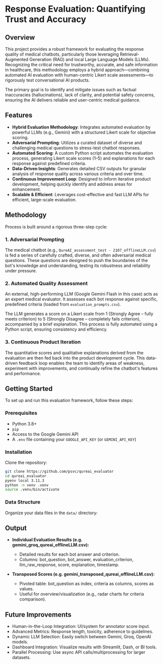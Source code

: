# Response Evaluation: Quantifying Trust and Accuracy

## Overview

This project provides a robust framework for evaluating the response quality of medical chatbots, particularly those leveraging Retrieval-Augmented Generation (RAG) and local Large Language Models (LLMs). Recognizing the critical need for trustworthy, accurate, and safe information in healthcare, this methodology employs a hybrid approach—combining automated AI evaluation with human-centric Likert scale assessments—to rigorously test conversational AI products.

The primary goal is to identify and mitigate issues such as factual inaccuracies (hallucinations), lack of clarity, and potential safety concerns, ensuring the AI delivers reliable and user-centric medical guidance.

## Features

- **Hybrid Evaluation Methodology**: Integrates automated evaluation by powerful LLMs (e.g., Gemini) with a structured Likert scale for objective scoring.
- **Adversarial Prompting**: Utilizes a curated dataset of diverse and challenging medical questions to stress-test chatbot responses.
- **Automated Scoring**: A custom Python script automates the evaluation process, generating Likert scale scores (1–5) and explanations for each response against predefined criteria.
- **Data-Driven Insights**: Generates detailed CSV outputs for granular analysis of response quality across various criteria and over time.
- **Continuous Improvement Loop**: Designed to inform iterative product development, helping quickly identify and address areas for enhancement.
- **Scalable & Efficient**: Leverages cost-effective and fast LLM APIs for efficient, large-scale evaluation.

## Methodology

Process is built around a rigorous three-step cycle:

### 1. Adversarial Prompting

The medical chatbot (e.g., `QureAI_assessment_test - 2107_offlineLLM.csv`) is fed a series of carefully crafted, diverse, and often adversarial medical questions. These questions are designed to push the boundaries of the bot's knowledge and understanding, testing its robustness and reliability under pressure.

### 2. Automated Quality Assessment

An external, high-performing LLM (Google Gemini Flash in this case) acts as an expert medical evaluator. It assesses each bot response against specific, predefined criteria (loaded from `evaluation_prompts.csv`).

The LLM generates a score on a Likert scale from 1 (Strongly Agree – fully meets criterion) to 5 (Strongly Disagree – completely fails criterion), accompanied by a brief explanation. This process is fully automated using a Python script, ensuring consistency and efficiency.

### 3. Continuous Product Iteration

The quantitative scores and qualitative explanations derived from the evaluation are then fed back into the product development cycle. This data-driven feedback loop enables the team to identify areas of weakness, experiment with improvements, and continually refine the chatbot's features and performance.

## Getting Started

To set up and run this evaluation framework, follow these steps:

### Prerequisites

- Python 3.8+
- `pip`
- Access to the Google Gemini API
- A `.env` file containing your `GOOGLE_API_KEY` (or `GEMINI_API_KEY`)

### Installation

Clone the repository:

```bash
git clone https://github.com/psvc/qureai_evaluator
cd qureai_evaluator
pyenv local 3.11.3
python -m venv .venv
source .venv/bin/activate
```

### Data Structure
Organize your data files in the `data/` directory:

## Output
- **Individual Evaluation Results (e.g. gemini_groq_qureai_offlineLLM.csv):**
  - Detailed results for each bot answer and criterion.
  - Columns: bot_question, bot_answer, evaluation_criterion, llm_raw_response, score, explanation, timestamp.

- **Transposed Scores (e.g. gemini_transposed_qureai_offlineLLM.csv):**
  - Pivoted table: bot_question as index, criteria as columns, scores as values.
  - Useful for overview/visualization (e.g., radar charts for criteria comparison).

## Future Improvements
- Human-in-the-Loop Integration: UI/system for annotator score input.
- Advanced Metrics: Response length, toxicity, adherence to guidelines.
- Dynamic LLM Selection: Easily switch between Gemini, Groq, OpenAI models.
- Dashboard Integration: Visualize results with Streamlit, Dash, or BI tools.
- Parallel Processing: Use async API calls/multiprocessing for larger datasets.





 
